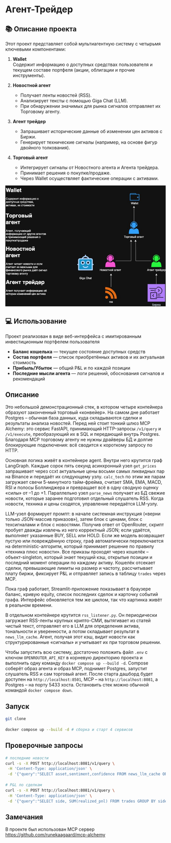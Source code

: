 # Агент-Трейдер

## 📚 Описание проекта

Этот проект представляет собой мультиагентную систему с четырьмя ключевыми компонентами:

1. **Wallet**  
   Содержит информацию о доступных средствах пользователя и текущем составе портфеля (акции, облигации и прочие инструменты).

2. **Новостной агент**  
   - Получает ленты новостей (RSS).  
   - Анализирует тексты с помощью Giga Chat (LLM).  
   - При обнаружении значимых для рынка сигналов отправляет их Торговому агенту.

3. **Агент трейдер**  
   - Запрашивает исторические данные об изменении цен активов с Биржи.  
   - Генерирует технические сигналы (например, на основе фигур двойного толкования).

4. **Торговый агент**  
   - Интегрирует сигналы от Новостного агента и Агента трейдера.  
   - Принимает решения о покупке/продаже.  
   - Через Wallet осуществляет фактические операции с активами.

![Project diagram](diagram.jpg)

## 💻 Использование

Проект реализован в виде веб-интерфейса с имитированным инвестиционным портфелем пользователя

- **Баланс кошелька** — текущее состояние доступных средств  
- **Состав портфеля** — список приобретённых активов и их актуальная стоимость  
- **Прибыль/Убыток** — общий P&L и по каждой позиции  
- **Последние мысли агента** — логи решений, обоснования сигналов и рекомендаций  

## Описание
Это небольшой демонстрационный стек, в котором четыре контейнера образуют законченный торговый «конвейер». На самом дне работает Postgres – обычная база данных, куда складываются сделки и результаты анализа новостей. Перед ней стоит тонкий шлюз MCP Alchemy: это сервис FastAPI, принимающий HTTP-запросы `/v1/query` и `/v1/execute`, преобразующий их в SQL и передающий внутрь Postgres. Благодаря MCP торговому агенту не нужны драйверы БД и долгие блокирующие подключения: всё сводится к короткому запросу по HTTP.

Основная логика живёт в контейнере agent. Внутри него крутится граф LangGraph. Каждые сорок пять секунд асинхронный узел `get_prices` запрашивает через ccxt актуальные цены восьми самых ликвидных пар на Binance и передаёт их следующему узлу. `calc_tech` по этим же парам загружает свечи 5-минутного тайм-фрейма, считает SMA, EMA, MACD, RSI и полосы Боллинджера и превращает всё в одну сводную оценку «силы» от –1 до +1. Параллельно узел `parse_news` получает из БД свежие новости, которые заранее подготовил отдельный слушатель RSS. Когда новости, техника и цены сходятся, управление передаётся LLM-узлу.

LLM-узел формирует промпт: в начале системная инструкция («верни только JSON-массив приказов»), затем блок с ценами, блок с техсигналами и блок с новостями. Получив ответ от OpenRouter, скрипт пробует дважды извлечь из него корректный JSON; если удаётся, выполняет указанные BUY, SELL или HOLD. Если же модель возвращает пустую или повреждённую строку, граф автоматически переключается на deterministic-алгоритм, который принимает решение по правилу «техника плюс новости». Все приказы проходят через кошелёк – объект-single­ton, который знает текущий кэш, открытые позиции и последний момент операции по каждому активу. Кошелёк отсекает сделки, превышающие лимиты на размер и частоту, рассчитывает плату биржи, фиксирует P\&L и отправляет запись в таблицу `trades` через MCP.

Пока граф работает, Streamlit-приложение показывает в браузере баланс, кривую equity, список последних сделок и карточку событий графа. Интерфейс обновляется тем же циклом, так что картинка живёт в реальном времени.

В отдельном контейнере крутится `rss_listener.py`. Он периодически загружает RSS-ленты крупных крипто-СМИ, вытягивает из статей чистый текст, отправляет его в LLM для определения актива, тональности и уверенности, а потом складывает результат в `news_llm_cache`. Агент, получая этот кэш, видит новости как структурированные «сигналы» и учитывает их при торговом решении.

Чтобы запустить всю систему, достаточно положить файл `.env` с ключом `OPENROUTER_API_KEY` в корневую директорию проекта и выполнить одну команду `docker compose up --build -d`. Compose соберёт образ агента и образ MCP, поднимет Postgres, запустит слушатель RSS и сам торговый агент. После старта дашборд будет доступен на `http://localhost:8501`, MCP – на `http://localhost:8081`, а Postgres – на порту 5433 хоста. Остановить стек можно обычной командой `docker compose down`.

## Запуск
```bash
git clone 

docker compose up --build -d # сборка и старт 4 сервисов
```
##  Проверочные запросы
```bash
# последние новости
curl -s -X POST http://localhost:8081/v1/query \
 -H 'Content-Type: application/json' \
 -d '{"query":"SELECT asset,sentiment,confidence FROM news_llm_cache ORDER BY created_at DESC LIMIT 3;"}' | jq

# P&L по сделкам
curl -s -X POST http://localhost:8081/v1/query \
 -H 'Content-Type: application/json' \
 -d '{"query":"SELECT side, SUM(realized_pnl) FROM trades GROUP BY side;"}' | jq
```

## Замечания
В проекте был использован MCP сервер https://github.com/runekaagaard/mcp-alchemy
